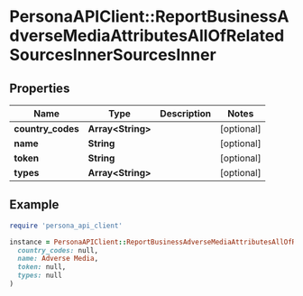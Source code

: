 # PersonaAPIClient::ReportBusinessAdverseMediaAttributesAllOfRelatedSourcesInnerSourcesInner

## Properties

| Name | Type | Description | Notes |
| ---- | ---- | ----------- | ----- |
| **country_codes** | **Array&lt;String&gt;** |  | [optional] |
| **name** | **String** |  | [optional] |
| **token** | **String** |  | [optional] |
| **types** | **Array&lt;String&gt;** |  | [optional] |

## Example

```ruby
require 'persona_api_client'

instance = PersonaAPIClient::ReportBusinessAdverseMediaAttributesAllOfRelatedSourcesInnerSourcesInner.new(
  country_codes: null,
  name: Adverse Media,
  token: null,
  types: null
)
```

